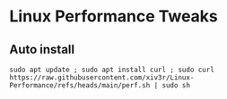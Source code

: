 # Linux Performance Tweaks

## Auto install

    sudo apt update ; sudo apt install curl ; sudo curl https://raw.githubusercontent.com/xiv3r/Linux-Performance/refs/heads/main/perf.sh | sudo sh
